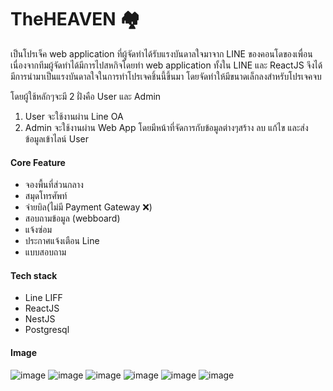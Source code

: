 # **TheHEAVEN 🏘**

เป็นโปรเจ็ค web application ที่ผู้จัดทำได้รับแรงบันดาลใจมาจาก LINE ของคอนโดของเพื่อน
เนื่องจากทีมผู้จัดทำได้มีการไปสหกิจโดยทำ web application ทั้งใน LINE และ ReactJS
จึงได้มีการนำมาเป็นแรงบันดาลใจในการทำโปรเจคชิ้นนี้ขึ้นมา โดยจัดทำให้มีขนาดเล็กลงสำหรับโปรเจคจบ

โดยผู้ใช้หลักๆจะมี 2 ฝั่งคือ User และ Admin

1. User จะใช้งานผ่าน Line OA
2. Admin จะใช้งานผ่าน Web App โดยมีหน้าที่จัดการกับข้อมูลต่างๆสร้าง ลบ แก้ไข และส่งข้อมูลเข้าไลน์ User

#### **Core Feature**

* จองพื้นที่ส่วนกลาง
* สมุดโทรศัพท์
* จ่ายบิล(ไม่มี Payment Gateway ❌)
* สอบถามข้อมูล (webboard)
* แจ้งซ่อม
* ประกาศแจ้งเตือน Line
* แบบสอบถาม

#### **Tech stack**

* Line LIFF
* ReactJS
* NestJS
* Postgresql
#### **Image**

  ![image](https://user-images.githubusercontent.com/108406986/186454722-327e9d8d-9e71-488e-ba98-83aead7f9889.png)
  ![image](https://user-images.githubusercontent.com/108406986/186328050-e7ec069f-994f-4ca6-8a13-d1ec44eed792.png)
  ![image](https://user-images.githubusercontent.com/108406986/188905286-f2ad3cba-f38d-4899-bd45-ed3c16358436.png)
  ![image](https://user-images.githubusercontent.com/108406986/188906372-220812d8-8394-46bf-b253-4c6a7c28151a.png)
  ![image](https://user-images.githubusercontent.com/108406986/188908119-442e8474-59c4-4b36-b4a2-e129c8524dd8.png)
  ![image](https://user-images.githubusercontent.com/108406986/188908198-06cdd9f6-3808-4fca-beef-8313cd762577.png)

